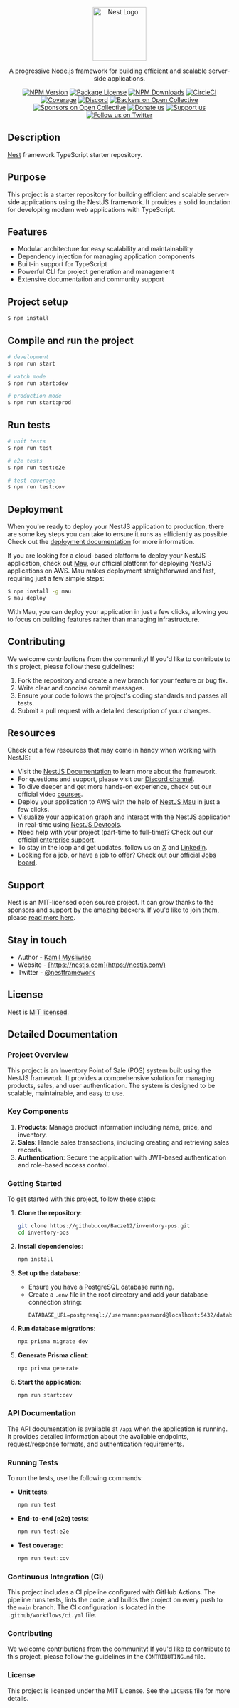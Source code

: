 <p align="center">
  <a href="http://nestjs.com/" target="blank"><img src="https://nestjs.com/img/logo-small.svg" width="120" alt="Nest Logo" /></a>
</p>

[circleci-image]: https://img.shields.io/circleci/build/github/nestjs/nest/master?token=abc123def456
[circleci-url]: https://circleci.com/gh/nestjs/nest

  <p align="center">A progressive <a href="http://nodejs.org" target="_blank">Node.js</a> framework for building efficient and scalable server-side applications.</p>
    <p align="center">
<a href="https://www.npmjs.com/~nestjscore" target="_blank"><img src="https://img.shields.io/npm/v/@nestjs/core.svg" alt="NPM Version" /></a>
<a href="https://www.npmjs.com/~nestjscore" target="_blank"><img src="https://img.shields.io/npm/l/@nestjs/core.svg" alt="Package License" /></a>
<a href="https://www.npmjs.com/~nestjscore" target="_blank"><img src="https://img.shields.io/npm/dm/@nestjs/common.svg" alt="NPM Downloads" /></a>
<a href="https://circleci.com/gh/nestjs/nest" target="_blank"><img src="https://img.shields.io/circleci/build/github/nestjs/nest/master" alt="CircleCI" /></a>
<a href="https://coveralls.io/github/nestjs/nest?branch=master" target="_blank"><img src="https://coveralls.io/repos/github/nestjs/nest/badge.svg?branch=master#9" alt="Coverage" /></a>
<a href="https://discord.gg/G7Qnnhy" target="_blank"><img src="https://img.shields.io/badge/discord-online-brightgreen.svg" alt="Discord"/></a>
<a href="https://opencollective.com/nest#backer" target="_blank"><img src="https://opencollective.com/nest/backers/badge.svg" alt="Backers on Open Collective" /></a>
<a href="https://opencollective.com/nest#sponsor" target="_blank"><img src="https://opencollective.com/nest/sponsors/badge.svg" alt="Sponsors on Open Collective" /></a>
  <a href="https://paypal.me/kamilmysliwiec" target="_blank"><img src="https://img.shields.io/badge/Donate-PayPal-ff3f59.svg" alt="Donate us"/></a>
    <a href="https://opencollective.com/nest#sponsor"  target="_blank"><img src="https://img.shields.io/badge/Support%20us-Open%20Collective-41B883.svg" alt="Support us"></a>
  <a href="https://twitter.com/nestframework" target="_blank"><img src="https://img.shields.io/twitter/follow/nestframework.svg?style=social&label=Follow" alt="Follow us on Twitter"></a>
</p>
  <!--[![Backers on Open Collective](https://opencollective.com/nest/backers/badge.svg)](https://opencollective.com/nest#backer)
  [![Sponsors on Open Collective](https://opencollective.com/nest/sponsors/badge.svg)](https://opencollective.com/nest#sponsor)-->

## Description

[Nest](https://github.com/nestjs/nest) framework TypeScript starter repository.

## Purpose

This project is a starter repository for building efficient and scalable server-side applications using the NestJS framework. It provides a solid foundation for developing modern web applications with TypeScript.

## Features

- Modular architecture for easy scalability and maintainability
- Dependency injection for managing application components
- Built-in support for TypeScript
- Powerful CLI for project generation and management
- Extensive documentation and community support

## Project setup

```bash
$ npm install
```

## Compile and run the project

```bash
# development
$ npm run start

# watch mode
$ npm run start:dev

# production mode
$ npm run start:prod
```

## Run tests

```bash
# unit tests
$ npm run test

# e2e tests
$ npm run test:e2e

# test coverage
$ npm run test:cov
```

## Deployment

When you're ready to deploy your NestJS application to production, there are some key steps you can take to ensure it runs as efficiently as possible. Check out the [deployment documentation](https://docs.nestjs.com/deployment) for more information.

If you are looking for a cloud-based platform to deploy your NestJS application, check out [Mau](https://mau.nestjs.com), our official platform for deploying NestJS applications on AWS. Mau makes deployment straightforward and fast, requiring just a few simple steps:

```bash
$ npm install -g mau
$ mau deploy
```

With Mau, you can deploy your application in just a few clicks, allowing you to focus on building features rather than managing infrastructure.

## Contributing

We welcome contributions from the community! If you'd like to contribute to this project, please follow these guidelines:

1. Fork the repository and create a new branch for your feature or bug fix.
2. Write clear and concise commit messages.
3. Ensure your code follows the project's coding standards and passes all tests.
4. Submit a pull request with a detailed description of your changes.

## Resources

Check out a few resources that may come in handy when working with NestJS:

- Visit the [NestJS Documentation](https://docs.nestjs.com) to learn more about the framework.
- For questions and support, please visit our [Discord channel](https://discord.gg/G7Qnnhy).
- To dive deeper and get more hands-on experience, check out our official video [courses](https://courses.nestjs.com/).
- Deploy your application to AWS with the help of [NestJS Mau](https://mau.nestjs.com) in just a few clicks.
- Visualize your application graph and interact with the NestJS application in real-time using [NestJS Devtools](https://devtools.nestjs.com).
- Need help with your project (part-time to full-time)? Check out our official [enterprise support](https://enterprise.nestjs.com).
- To stay in the loop and get updates, follow us on [X](https://x.com/nestframework) and [LinkedIn](https://linkedin.com/company/nestjs).
- Looking for a job, or have a job to offer? Check out our official [Jobs board](https://jobs.nestjs.com).

## Support

Nest is an MIT-licensed open source project. It can grow thanks to the sponsors and support by the amazing backers. If you'd like to join them, please [read more here](https://docs.nestjs.com/support).

## Stay in touch

- Author - [Kamil Myśliwiec](https://twitter.com/kammysliwiec)
- Website - [https://nestjs.com](https://nestjs.com/)
- Twitter - [@nestframework](https://twitter.com/nestframework)

## License

Nest is [MIT licensed](https://github.com/nestjs/nest/blob/master/LICENSE).

## Detailed Documentation

### Project Overview

This project is an Inventory Point of Sale (POS) system built using the NestJS framework. It provides a comprehensive solution for managing products, sales, and user authentication. The system is designed to be scalable, maintainable, and easy to use.

### Key Components

1. **Products**: Manage product information including name, price, and inventory.
2. **Sales**: Handle sales transactions, including creating and retrieving sales records.
3. **Authentication**: Secure the application with JWT-based authentication and role-based access control.

### Getting Started

To get started with this project, follow these steps:

1. **Clone the repository**:
   ```bash
   git clone https://github.com/Bacze12/inventory-pos.git
   cd inventory-pos
   ```

2. **Install dependencies**:
   ```bash
   npm install
   ```

3. **Set up the database**:
   - Ensure you have a PostgreSQL database running.
   - Create a `.env` file in the root directory and add your database connection string:
     ```
     DATABASE_URL=postgresql://username:password@localhost:5432/database_name
     ```

4. **Run database migrations**:
   ```bash
   npx prisma migrate dev
   ```

5. **Generate Prisma client**:
   ```bash
   npx prisma generate
   ```

6. **Start the application**:
   ```bash
   npm run start:dev
   ```

### API Documentation

The API documentation is available at `/api` when the application is running. It provides detailed information about the available endpoints, request/response formats, and authentication requirements.

### Running Tests

To run the tests, use the following commands:

- **Unit tests**:
  ```bash
  npm run test
  ```

- **End-to-end (e2e) tests**:
  ```bash
  npm run test:e2e
  ```

- **Test coverage**:
  ```bash
  npm run test:cov
  ```

### Continuous Integration (CI)

This project includes a CI pipeline configured with GitHub Actions. The pipeline runs tests, lints the code, and builds the project on every push to the `main` branch. The CI configuration is located in the `.github/workflows/ci.yml` file.

### Contributing

We welcome contributions from the community! If you'd like to contribute to this project, please follow the guidelines in the `CONTRIBUTING.md` file.

### License

This project is licensed under the MIT License. See the `LICENSE` file for more details.
